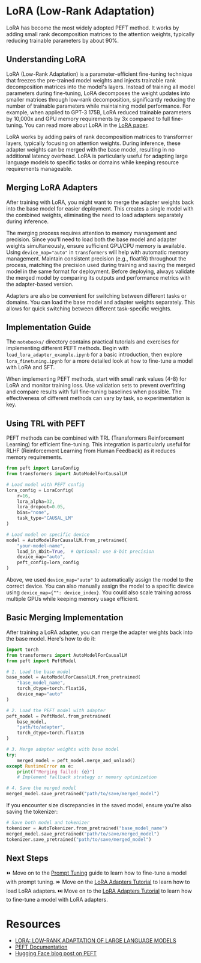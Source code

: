 # LoRA (Low-Rank Adaptation)

LoRA has become the most widely adopted PEFT method. It works by adding small rank decomposition matrices to the attention weights, typically reducing trainable parameters by about 90%. 

## Understanding LoRA

LoRA (Low-Rank Adaptation) is a parameter-efficient fine-tuning technique that freezes the pre-trained model weights and injects trainable rank decomposition matrices into the model's layers. Instead of training all model parameters during fine-tuning, LoRA decomposes the weight updates into smaller matrices through low-rank decomposition, significantly reducing the number of trainable parameters while maintaining model performance. For example, when applied to GPT-3 175B, LoRA reduced trainable parameters by 10,000x and GPU memory requirements by 3x compared to full fine-tuning. You can read more about LoRA in the [LoRA paper](https://arxiv.org/pdf/2106.09685).

LoRA works by adding pairs of rank decomposition matrices to transformer layers, typically focusing on attention weights. During inference, these adapter weights can be merged with the base model, resulting in no additional latency overhead. LoRA is particularly useful for adapting large language models to specific tasks or domains while keeping resource requirements manageable.

## Merging LoRA Adapters

After training with LoRA, you might want to merge the adapter weights back into the base model for easier deployment. This creates a single model with the combined weights, eliminating the need to load adapters separately during inference.

The merging process requires attention to memory management and precision. Since you'll need to load both the base model and adapter weights simultaneously, ensure sufficient GPU/CPU memory is available. Using `device_map="auto"` in `transformers` will help with automatic memory management. Maintain consistent precision (e.g., float16) throughout the process, matching the precision used during training and saving the merged model in the same format for deployment. Before deploying, always validate the merged model by comparing its outputs and performance metrics with the adapter-based version.

Adapters are also be convenient for switching between different tasks or domains. You can load the base model and adapter weights separately. This allows for quick switching between different task-specific weights. 

## Implementation Guide

The `notebooks/` directory contains practical tutorials and exercises for implementing different PEFT methods. Begin with `load_lora_adapter_example.ipynb` for a basic introduction, then explore `lora_finetuning.ipynb` for a more detailed look at how to fine-tune a model with LoRA and SFT.

When implementing PEFT methods, start with small rank values (4-8) for LoRA and monitor training loss. Use validation sets to prevent overfitting and compare results with full fine-tuning baselines when possible. The effectiveness of different methods can vary by task, so experimentation is key.

## Using TRL with PEFT

PEFT methods can be combined with TRL (Transformers Reinforcement Learning) for efficient fine-tuning. This integration is particularly useful for RLHF (Reinforcement Learning from Human Feedback) as it reduces memory requirements.

```python
from peft import LoraConfig
from transformers import AutoModelForCausalLM

# Load model with PEFT config
lora_config = LoraConfig(
    r=16,
    lora_alpha=32,
    lora_dropout=0.05,
    bias="none",
    task_type="CAUSAL_LM"
)

# Load model on specific device
model = AutoModelForCausalLM.from_pretrained(
    "your-model-name",
    load_in_8bit=True,  # Optional: use 8-bit precision
    device_map="auto",
    peft_config=lora_config
)
```

Above, we used `device_map="auto"` to automatically assign the model to the correct device. You can also manually assign the model to a specific device using `device_map={"": device_index}`. You could also scale training across multiple GPUs while keeping memory usage efficient.

## Basic Merging Implementation

After training a LoRA adapter, you can merge the adapter weights back into the base model. Here's how to do it:

```python
import torch
from transformers import AutoModelForCausalLM
from peft import PeftModel

# 1. Load the base model
base_model = AutoModelForCausalLM.from_pretrained(
    "base_model_name",
    torch_dtype=torch.float16,
    device_map="auto"
)

# 2. Load the PEFT model with adapter
peft_model = PeftModel.from_pretrained(
    base_model,
    "path/to/adapter",
    torch_dtype=torch.float16
)

# 3. Merge adapter weights with base model
try:
    merged_model = peft_model.merge_and_unload()
except RuntimeError as e:
    print(f"Merging failed: {e}")
    # Implement fallback strategy or memory optimization

# 4. Save the merged model
merged_model.save_pretrained("path/to/save/merged_model")
```

If you encounter size discrepancies in the saved model, ensure you're also saving the tokenizer:

```python
# Save both model and tokenizer
tokenizer = AutoTokenizer.from_pretrained("base_model_name")
merged_model.save_pretrained("path/to/save/merged_model")
tokenizer.save_pretrained("path/to/save/merged_model")
```

## Next Steps

⏩ Move on to the [Prompt Tuning](prompt_tuning.md) guide to learn how to fine-tune a model with prompt tuning.
⏩ Move on the [LoRA Adapters Tutorial](./notebooks/finetuning_lora_adapters.ipynb) to learn how to load LoRA adapters.
⏭️ Move on to the [LoRA Adapters Tutorial](./notebooks/finetuning_lora_adapters.ipynb) to learn how to fine-tune a model with LoRA adapters.

# Resources

- [LORA: LOW-RANK ADAPTATION OF LARGE LANGUAGE MODELS](https://arxiv.org/pdf/2106.09685)
- [PEFT Documentation](https://huggingface.co/docs/peft)
- [Hugging Face blog post on PEFT](https://huggingface.co/blog/peft)
